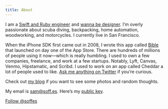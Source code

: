 ```yaml
---
title: About
---
```


I am a [Swift and Ruby engineer](https://github.com/soffes) and [wanna be designer](https://dribbble.com/soffes). I’m overly passionate about 
scuba diving, backpacking, home automation, woodworking, and motorcycles. I currently live in San Francisco.

When the iPhone SDK first came out in 2008, I wrote this app called [Bible](https://youversion.com/mobile) that launched on day one of the App Store. There are hundreds of millions of people using it now—which is really humbling. I used to own a few companies, freelance, and work at a few startups. Notably, Lyft, Canvas, Venmo, Hipstamatic, and Scribd. I used to work on an app called Cheddar a lot of people used to like. [Ask me anything on Twitter](https://twitter.com/intent/tweet?screen_name=soffes) if you’re curious.

Check out [my blog](https://soffes.blog) if you want to see some photos and random thoughts.

My email is [sam@soff.es](mailto:sam@soff.es). Here’s my [public key](/soffes.asc).

<a href="https://twitter.com/soffes?ref_src=twsrc%5Etfw" class="twitter-follow-button" data-size="large" data-lang="en" data-dnt="true" data-show-count="true"><noscript>Follow @soffes</noscript></a><script async src="https://platform.twitter.com/widgets.js" charset="utf-8"></script>
